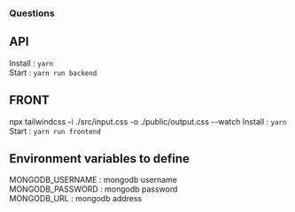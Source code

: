 ### Questions

## API

Install : `yarn` <br/>
Start : `yarn run backend`<br/>

## FRONT

npx tailwindcss -i ./src/input.css -o ./public/output.css --watch
Install : `yarn`<br/>
Start : `yarn run frontend`<br/>

## Environment variables to define

MONGODB_USERNAME : mongodb username<br/>
MONGODB_PASSWORD : mongodb password<br/>
MONGODB_URL : mongodb address<br/>
